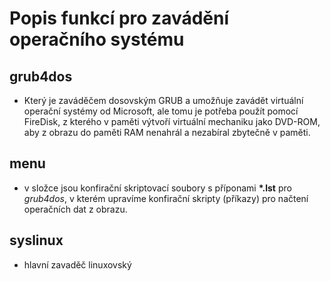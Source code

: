 # Popis funkcí pro zavádění operačního systému

## grub4dos

- Který je zaváděčem dosovským GRUB a umožňuje zavádět virtuální operační systémy od Microsoft, ale tomu je potřeba použít pomocí FireDisk, z kterého v paměti výtvoří virtuální mechaniku jako DVD-ROM, aby z obrazu do paměti RAM nenahrál a nezabíral zbytečně v paměti.

## menu
- v složce jsou konfirační skriptovací soubory s příponami **\*.lst** pro *grub4dos*, v kterém upravíme konfirační skripty (příkazy) pro načtení operačních dat z obrazu.

## syslinux
- hlavní zavaděč linuxovský

